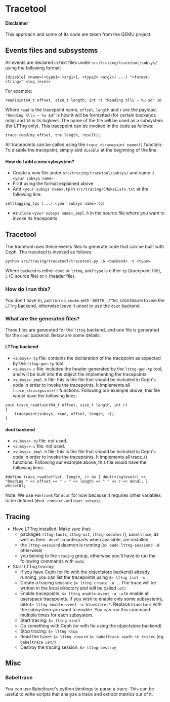 # Tracetool

#### Disclaimer
This approach and some of its code are taken from the QEMU project.

## Events files and subsystems

All events are declared in text files under ``src/tracing/tracetool/subsys/`` using the following format:

```
[disable] <name>(<type1> <arg1>[, <type2> <arg2>] ...) "<format-string>" <log level>
```
For example:
```
read(uint64_t offset, size_t length, int r) "Reading %llu ~ %u $d" 10
```
Where ``read`` is the tracepoint name, ``offset``, ``length`` and ``r`` are the payload, ``"Reading %llu ~ %u $d"`` is how it will be formatted (for certain backends only) and ``10`` is its loglevel. The name of the file will be used as a subsystem (for LTTng only). This tracepoint can be invoked in the code as follows:
```
trace_read(my_offset, the_length, result);
```
All tracepoints can be called using the ``trace_<tracepoint name>()`` function.
To disable the tracepoint, simply add ``disable`` at the beginning of the line.

#### How do I add a new sybsystem?
- Create a new file under ``src/tracing/tracetool/subsys/`` and name it ``<your subsys name>``
- Fill it using the format explained above
- Add ``<your subsys name>.tp`` in ``src/tracing/CMakeLists.txt`` at the following line:
```
set(logging_tps [...] <your subsys name>.tp)
```
- ``#Include`` ``<your subsys name>_impl.h`` in the source file where you want to invoke its tracepoints

## Tracetool

The tracetool uses these events files to generate code that can be built with Ceph. The tracetool is invoked as follows:
```
python src/tracing/tracetool/tracetool.py -b <backend> -t <type>
```
Where ``backend`` is either ``dout`` or ``lttng``, and ``type`` is either ``tp`` (tracepoint file), ``c`` (C source file) or ``h`` (header file).

### How do I run this?
You don't have to, just run ``do_cmake`` with ``-DWITH_LTTNG_LOGGING=ON`` to use the ``LTTng`` backend, otherwise leave it unset to use the ``dout`` backend.

### What are the generated files?
Three files are generated for the ``lttng`` backend, and one file is generated for the ``dout`` backend. Below are some details:

#### LTTng backend
- ``<subsys>.tp`` file: contains the declaration of the tracepoint as expected by the ``lttng-gen-tp`` tool.
- ``<subsys>.c`` file: includes the header generated by the ``lttng-gen-tp`` tool, and will be built into the object file implementing the tracepoints.
- ``<subsys>_impl.h`` file: this is the file that should be included in Ceph's code in order to invoke the tracepoints. It implements all ``trace_<tracepoint>()`` functions. Following our example above, this file would have the following lines:
```
void trace_read(uint64_t offset, size_t length, int r)
{
    tracepoint(subsys, read, offset, length, r);
}
```

#### dout backend
- ``<subsys>.tp`` file: not used.
- ``<subsys>.c`` file: not used.
- ``<subsys>_impl.h`` file: this is the file that should be included in Ceph's code in order to invoke the tracepoints. It implements all trace_<tracepoint>() functions. Following our example above, this file would have the following lines:
```
#define trace_read(offset, length, r) do { dout(<loglevel>) << "Reading " << offset << " ~ " << length << " " << r << dendl; } while(0);
```
Note: We use ``#define``s for ``dout`` for now because it requires other variables to be defined (``dout_context`` and ``dout_subsys``).

## Tracing

- Have LTTng installed. Make sure that:
    - packages `lttng-tools`, `lttng-ust`, `lttng-modules` (), `babeltrace`, as well as their `-devel` counterparts when available, are installed
    - the `lttng-sessiond` daemon is running (`$> sudo lttng-sessiond -d` otherwise)
    - you belong to the `tracing` group, otherwise you'll have to run the following commands with `sudo`
- Start LTTng tracing:
    - If you have Ceph (or fio with the objectstore backend) already running, you can list the tracepoints using ``$> lttng list -u``
    - Create a tracing session: ``$> lttng create -o .``. The trace will be written in the local directory and will be called ``ust/``
    - Enable tracepoints: ``$> lttng enable-event -u -a`` to enable all userspace tracepoints. If you wish to enable only some subsystems, use ``$> lttng enable-event -u bluestore:*``. Replace ``bluestore`` with the subsystem you want to enable. You can run this command multiple times for each subsystem.
    - Start tracing: ``$> lttng start``
    - Do something with Ceph (or with fio using the objectstore backend)
    - Stop tracing: ``$> lttng stop``
    - Read the trace: ``$> lttng view`` or ``$> babeltrace <path to trace>`` (eg ``babeltrace ust/``)
    - Destroy the tracing session: ``$> lttng destroy``

## Misc
### Babeltrace
You can use Babeltrace's python bindings to parse a trace. This can be useful to write scripts that analyze a trace and extract metrics out of it.

